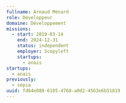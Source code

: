 ```yaml
---
fullname: Arnaud Ménard
role: Développeur
domaine: Développement
missions:
  - start: 2019-03-14
    end: 2024-12-31
    status: independent
    employer: Scopyleft
    startups:
      - anais
startups:
  - anais
previously:
  - sepia
uuid: fd64e088-6105-4768-a0d2-4563e6b51819
---
```


